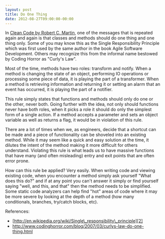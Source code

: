 ```yaml
---
layout: post
title: Do One Thing
date: 2012-08-27T09:00:00-00:00
---
```


In [Clean Code by Robert C. Martin][1], one of the messages that is repeated again and again is that classes and methods should do one thing and one thing only. Some of you may know this as the Single Responsibility Principle which was first used by the same author in the book Agile Software Development. Others may recognize this from the informal name bestowed by Coding Horror as "Curly's Law".

Most of the time, methods have two roles: transform and notify. When a method is changing the state of an object, performing IO operations or processing some piece of data, it is playing the part of a transformer. When a method is retrieving information and returning it or setting an alarm that an event has occurred, it is playing the part of a notifier.

This rule simply states that functions and methods should only do one or the other, never both. Going further with the idea, not only should functions never have both roles, when it picks a role it should do only the simplest form of a single action. If a method accepts a parameter and sets an object variable as well as returns a flag, it would be in violation of this rule.

There are a lot of times when we, as engineers, decide that a shortcut can be made and a piece of functionality can be shoveled into an existing method. While it may seem like a quick and easy solution at the time, it dilutes the intent of the method making it more difficult for others understand. Violating this rule is what leads us to have massive functions that have many (and often misleading) entry and exit points that are often error prone.

How can this rule be applied? Very easily. When writing code and viewing existing code, when you encounter a method simply ask yourself "What does this do?" and if at any point you can't answer it simply or find yourself saying "well, and this, and that" then the method needs to be simplified. Some static code analyzers can help find "hot" areas of code where it may be more severe by looking at the depth of a method (how many conditionals, branches, try/catch blocks, etc).

References:

*   [http://en.wikipedia.org/wiki/Single\_responsibility\_principle][2]
*   <http://www.codinghorror.com/blog/2007/03/curlys-law-do-one-thing.html>

 [1]: http://www.amazon.com/gp/product/0132350882/ref=as_li_ss_tl?ie=UTF8&camp=1789&creative=390957&creativeASIN=0132350882&linkCode=as2&tag=socklabs-20
 [2]: http://en.wikipedia.org/wiki/Single%5C_responsibility%5C_principle
